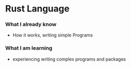 # Rust Language

### What I already know 

* How it works, writing simple Programs
  
### What I am learning 

* experiencing writing complex programs and packages